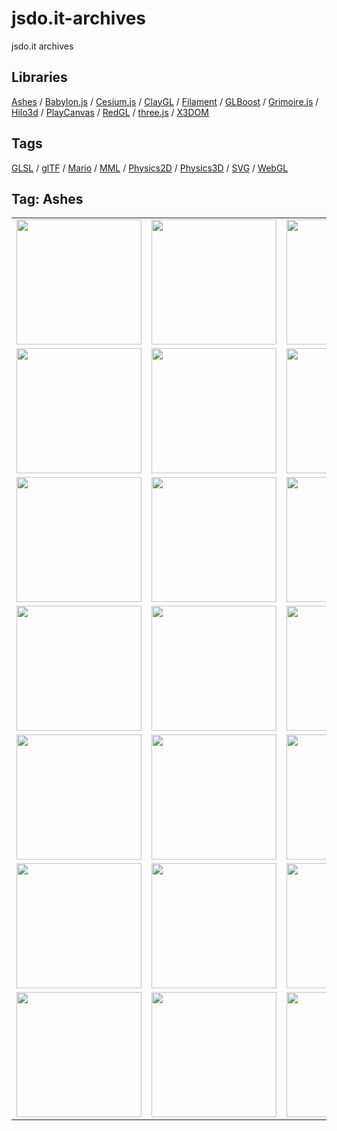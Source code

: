 # jsdo.it-archives
jsdo.it archives

## Libraries

[Ashes](../ashes) / [Babylon.js](../babylon.js) / [Cesium.js](../cesium.js) / [ClayGL](../claygl) / [Filament](../filament) / [GLBoost](../glboost)  / [Grimoire.js](../grimoire.js) / [Hilo3d](../hilo3d) / [PlayCanvas](../playcanvas) / [RedGL](../redgl) / [three.js](../three.js) / [X3DOM](../x3dom)

## Tags

[GLSL](../glsl) / [glTF](../gltf) / [Mario](../mario) / [MML](../mml) / [Physics2D](../physics2d) / [Physics3D](../physics3d) / [SVG](../svg) / [WebGL](../webgl)

## Tag: Ashes

<table>
<tr>
<td><a href="https://cx20.github.io/jsdo.it-archives/cx20/uG69" alt="[WebGL] Ashes を試してみるテスト"><img src="https://cx20.github.io/jsdo.it-archives/screenshot/uG69.jpg" width="200" height="200"></a></td>
<td><a href="https://cx20.github.io/jsdo.it-archives/cx20/uJua" alt="[WebGL] Ashes を試してみるテスト（その２）"><img src="https://cx20.github.io/jsdo.it-archives/screenshot/uJua.jpg" width="200" height="200"></a></td>
<td><a href="https://cx20.github.io/jsdo.it-archives/cx20/GCxHp" alt="[WebGL] Ashes を試してみるテスト（その３）"><img src="https://cx20.github.io/jsdo.it-archives/screenshot/GCxHp.jpg" width="200" height="200"></a></td>
<td><a href="https://cx20.github.io/jsdo.it-archives/cx20/wp46" alt="[WebGL] Ashes を試してみるテスト（その４）"><img src="https://cx20.github.io/jsdo.it-archives/screenshot/wp46.jpg" width="200" height="200"></a></td>
</tr>
<tr>
<td><a href="https://cx20.github.io/jsdo.it-archives/cx20/QTUX" alt="[WebGL] Ashes で glTF 2.0形式のデータを表示してみるテスト"><img src="https://cx20.github.io/jsdo.it-archives/screenshot/QTUX.jpg" width="200" height="200"></a></td>
<td><a href="https://cx20.github.io/jsdo.it-archives/cx20/oTeI" alt="[WebGL] Ashes で glTF 2.0形式のデータを表示してみるテスト（その２）"><img src="https://cx20.github.io/jsdo.it-archives/screenshot/oTeI.jpg" width="200" height="200"></a></td>
<td><a href="https://cx20.github.io/jsdo.it-archives/cx20/kSsC" alt="[WebGL] Ashes で glTF 2.0形式のデータを表示してみるテスト（その３）"><img src="https://cx20.github.io/jsdo.it-archives/screenshot/kSsC.jpg" width="200" height="200"></a></td>
<td><a href="https://cx20.github.io/jsdo.it-archives/cx20/0TWC" alt="[WebGL] Ashes で glTF 2.0形式のデータを表示してみるテスト（その４）"><img src="https://cx20.github.io/jsdo.it-archives/screenshot/0TWC.jpg" width="200" height="200"></a></td>
</tr>
<tr>
<td><a href="https://cx20.github.io/jsdo.it-archives/cx20/EhFB" alt="[WebGL] Ashes で glTF 2.0形式のデータを表示してみるテスト（その５改）（調整中）"><img src="https://cx20.github.io/jsdo.it-archives/screenshot/EhFB.jpg" width="200" height="200"></a></td>
<td><a href="https://cx20.github.io/jsdo.it-archives/cx20/iXfF" alt="[WebGL] Ashes で glTF 2.0形式のデータを表示してみるテスト（その６）"><img src="https://cx20.github.io/jsdo.it-archives/screenshot/iXfF.jpg" width="200" height="200"></a></td>
<td><a href="https://cx20.github.io/jsdo.it-archives/cx20/e9nK" alt="[WebGL] Ashes で glTF 2.0形式のデータを表示してみるテスト（その７）"><img src="https://cx20.github.io/jsdo.it-archives/screenshot/e9nK.jpg" width="200" height="200"></a></td>
<td><a href="https://cx20.github.io/jsdo.it-archives/cx20/q0Sv" alt="[WebGL] Ashes で glTF 2.0形式のデータを表示してみるテスト（その８）"><img src="https://cx20.github.io/jsdo.it-archives/screenshot/q0Sv.jpg" width="200" height="200"></a></td>
</tr>
<tr>
<td><a href="https://cx20.github.io/jsdo.it-archives/cx20/CvPa" alt="[WebGL] Ashes で glTF 2.0形式のデータを表示してみるテスト（その９改）"><img src="https://cx20.github.io/jsdo.it-archives/screenshot/CvPa.jpg" width="200" height="200"></a></td>
<td><a href="https://cx20.github.io/jsdo.it-archives/cx20/c2TU" alt="[WebGL] Ashes で glTF 2.0形式のデータを表示してみるテスト（その１０）（調整中）"><img src="https://cx20.github.io/jsdo.it-archives/screenshot/c2TU.jpg" width="200" height="200"></a></td>
<td><a href="https://cx20.github.io/jsdo.it-archives/cx20/weSF" alt="[WebGL] Ashes で glTF 2.0形式のデータを表示してみるテスト（その１１）"><img src="https://cx20.github.io/jsdo.it-archives/screenshot/weSF.jpg" width="200" height="200"></a></td>
<td><a href="https://cx20.github.io/jsdo.it-archives/cx20/o8ny" alt="[WebGL] Ashes で glTF 2.0形式のデータを表示してみるテスト（その１２）（調整中）"><img src="https://cx20.github.io/jsdo.it-archives/screenshot/o8ny.jpg" width="200" height="200"></a></td>
</tr>
<tr>
<td><a href="https://cx20.github.io/jsdo.it-archives/cx20/YGu9" alt="[WebGL] Ashes で glTF 2.0形式のデータを表示してみるテスト（その１３）（調整中）"><img src="https://cx20.github.io/jsdo.it-archives/screenshot/YGu9.jpg" width="200" height="200"></a></td>
<td><a href="https://cx20.github.io/jsdo.it-archives/cx20/ETNa" alt="[WebGL] Ashes で glTF 2.0形式のデータを表示してみるテスト（その１４）（調整中）"><img src="https://cx20.github.io/jsdo.it-archives/screenshot/ETNa.jpg" width="200" height="200"></a></td>
<td><a href="https://cx20.github.io/jsdo.it-archives/cx20/Sqzq" alt="[WebGL] Ashes で glTF 2.0形式のデータを表示してみるテスト（その１５）（調整中）"><img src="https://cx20.github.io/jsdo.it-archives/screenshot/Sqzq.jpg" width="200" height="200"></a></td>
<td><a href="https://cx20.github.io/jsdo.it-archives/cx20/oVSn" alt="[WebGL] Ashes で glTF 2.0形式のデータを表示してみるテスト（その１６）（調整中）"><img src="https://cx20.github.io/jsdo.it-archives/screenshot/oVSn.jpg" width="200" height="200"></a></td>
</tr>
<tr>
<td><a href="https://cx20.github.io/jsdo.it-archives/cx20/KYD4" alt="[WebGL] Ashes で glTF 2.0形式のデータを表示してみるテスト（その１７）（調整中）"><img src="https://cx20.github.io/jsdo.it-archives/screenshot/KYD4.jpg" width="200" height="200"></a></td>
<td><a href="https://cx20.github.io/jsdo.it-archives/cx20/sOAI" alt="[WebGL] Ashes で glTF 2.0形式のデータを表示してみるテスト（その１８）（調整中）"><img src="https://cx20.github.io/jsdo.it-archives/screenshot/sOAI.jpg" width="200" height="200"></a></td>
<td><a href="https://cx20.github.io/jsdo.it-archives/cx20/KRPsI" alt="[WebGL] Ashes で glTF 2.0形式のデータを表示してみるテスト（その１９）（調整中）"><img src="https://cx20.github.io/jsdo.it-archives/screenshot/KRPsI.jpg" width="200" height="200"></a></td>
<td><a href="https://cx20.github.io/jsdo.it-archives/cx20/i6aB" alt="[WebGL] Ashes で glTF 2.0形式のデータを表示してみるテスト（その２０）（調整中）"><img src="https://cx20.github.io/jsdo.it-archives/screenshot/i6aB.jpg" width="200" height="200"></a></td>
</tr>
<tr>
<td><a href="https://cx20.github.io/jsdo.it-archives/cx20/kiUf" alt="[WebGL] Ashes で glTF 2.0形式のデータを表示してみるテスト（その２１）（調整中）"><img src="https://cx20.github.io/jsdo.it-archives/screenshot/kiUf.jpg" width="200" height="200"></a></td>
<td><a href="https://cx20.github.io/jsdo.it-archives/cx20/OUR3" alt="[WebGL] Ashes で glTF 2.0形式のデータを表示してみるテスト（その２２）（調整中）"><img src="https://cx20.github.io/jsdo.it-archives/screenshot/OUR3.jpg" width="200" height="200"></a></td>
<td><a href="https://cx20.github.io/jsdo.it-archives/cx20/KouV" alt="[WebGL] Ashes をクォータニオンを試してみるテスト（改）"><img src="https://cx20.github.io/jsdo.it-archives/screenshot/KouV.jpg" width="200" height="200"></a></td>
<td><a href="https://cx20.github.io/jsdo.it-archives/cx20/cCx5" alt="[WebGL] Ashes + Oimo.js を試してみるテスト（調整中）"><img src="https://cx20.github.io/jsdo.it-archives/screenshot/cCx5.jpg" width="200" height="200"></a></td>
</tr>
</table>
